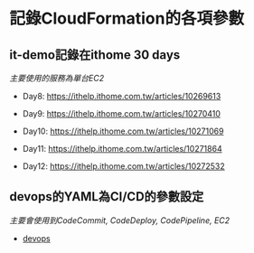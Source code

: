 # 記錄CloudFormation的各項參數
## it-demo記錄在ithome 30 days
*主要使用的服務為單台EC2*
* Day8: <https://ithelp.ithome.com.tw/articles/10269613>

* Day9: <https://ithelp.ithome.com.tw/articles/10270410>

* Day10: <https://ithelp.ithome.com.tw/articles/10271069>

* Day11: <https://ithelp.ithome.com.tw/articles/10271864>

* Day12: <https://ithelp.ithome.com.tw/articles/10272532>

## devops的YAML為CI/CD的參數設定
*主要會使用到CodeCommit, CodeDeploy, CodePipeline, EC2*
* [devops](/devops/yaml/)